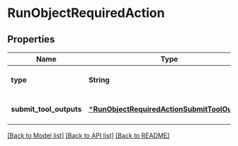 # RunObjectRequiredAction


## Properties
Name | Type | Description | Notes
------------ | ------------- | ------------- | -------------
**type** | **String** | For now, this is always &#x60;submit_tool_outputs&#x60;. | [default to nothing]
**submit_tool_outputs** | [***RunObjectRequiredActionSubmitToolOutputs**](RunObjectRequiredActionSubmitToolOutputs.md) |  | [default to nothing]


[[Back to Model list]](../README.md#models) [[Back to API list]](../README.md#api-endpoints) [[Back to README]](../README.md)


